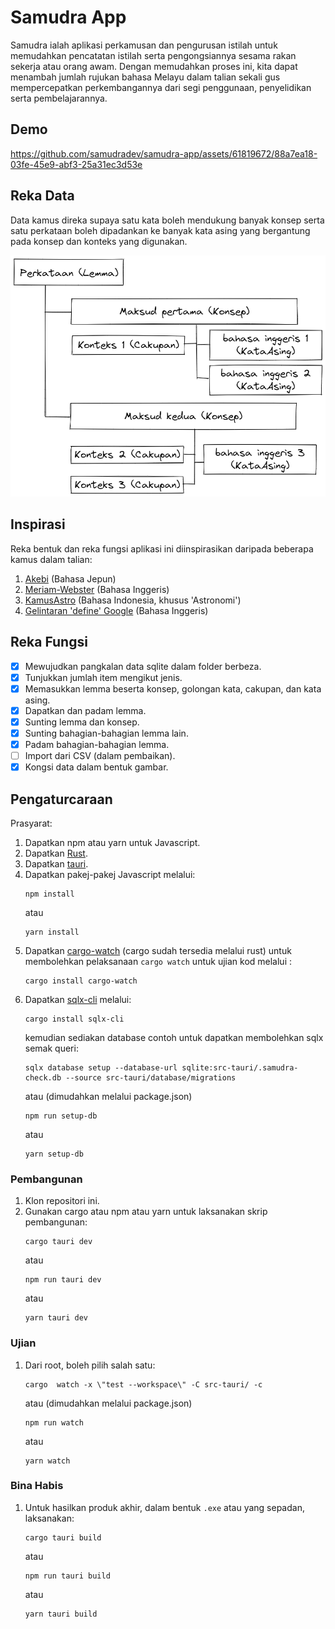 # Samudra App

Samudra ialah aplikasi perkamusan dan pengurusan istilah untuk memudahkan pencatatan istilah serta pengongsiannya sesama rakan sekerja atau orang awam.
Dengan memudahkan proses ini, kita dapat menambah jumlah rujukan bahasa Melayu dalam talian sekali gus mempercepatkan perkembangannya dari segi penggunaan, penyelidikan serta pembelajarannya.

## Demo

https://github.com/samudradev/samudra-app/assets/61819672/88a7ea18-03fe-45e9-abf3-25a31ec3d53e

## Reka Data

Data kamus direka supaya satu kata boleh mendukung banyak konsep serta satu perkataan boleh dipadankan ke banyak kata asing yang bergantung pada konsep dan konteks yang digunakan.

![](./docs/model-samudra.png)

## Inspirasi

Reka bentuk dan reka fungsi aplikasi ini diinspirasikan daripada beberapa kamus dalam talian:

1. [Akebi](https://play.google.com/store/apps/details?id=com.craxic.akebifree&hl=en&gl=US) (Bahasa Jepun)
2. [Meriam-Webster](https://www.merriam-webster.com/) (Bahasa Inggeris)
3. [KamusAstro](http://kamusastro.com/) (Bahasa Indonesia, khusus 'Astronomi')
4. [Gelintaran 'define' Google](https://www.google.com/search?q=define+something) (Bahasa Inggeris)


## Reka Fungsi
- [x] Mewujudkan pangkalan data sqlite dalam folder berbeza.
- [x] Tunjukkan jumlah item mengikut jenis.
- [x] Memasukkan lemma beserta konsep, golongan kata, cakupan, dan kata asing.
- [x] Dapatkan dan padam lemma.
- [x] Sunting lemma dan konsep.
- [x] Sunting bahagian-bahagian lemma lain.
- [x] Padam bahagian-bahagian lemma.
- [ ] Import dari CSV (dalam pembaikan).
- [x] Kongsi data dalam bentuk gambar.

## Pengaturcaraan
Prasyarat:
1. Dapatkan npm atau yarn untuk Javascript.
2. Dapatkan [Rust](https://www.rust-lang.org/).
3. Dapatkan [tauri](https://tauri.app/).
4. Dapatkan pakej-pakej Javascript melalui:
    ```
    npm install
    ```
    atau
    ```
    yarn install
    ```
5. Dapatkan [cargo-watch](https://crates.io/crates/cargo-watch) (cargo sudah tersedia melalui rust) untuk membolehkan pelaksanaan `cargo watch` untuk ujian kod melalui :
    ```
    cargo install cargo-watch
    ```
6. Dapatkan [sqlx-cli](https://github.com/launchbadge/sqlx/tree/main/sqlx-cli) melalui:
    ```
    cargo install sqlx-cli
    ```
    kemudian sediakan database contoh untuk dapatkan membolehkan sqlx semak queri:
    ```
    sqlx database setup --database-url sqlite:src-tauri/.samudra-check.db --source src-tauri/database/migrations
    ```
    atau (dimudahkan melalui package.json)
    ```
    npm run setup-db
    ```
    atau
    ```
    yarn setup-db
    ```

### Pembangunan
1. Klon repositori ini.
2. Gunakan cargo atau npm atau yarn untuk laksanakan skrip pembangunan:
    ```
    cargo tauri dev
    ```
    atau
    ```
    npm run tauri dev
    ```
    atau
    ```
    yarn tauri dev
    ```

### Ujian
1. Dari root, boleh pilih salah satu:
    ```
    cargo  watch -x \"test --workspace\" -C src-tauri/ -c
    ```
    atau (dimudahkan melalui package.json)
    ```
    npm run watch
    ```
    atau
    ```
    yarn watch
    ```

### Bina Habis
1. Untuk hasilkan produk akhir, dalam bentuk `.exe` atau yang sepadan, laksanakan:
    ```
    cargo tauri build
    ```
    atau
    ```
    npm run tauri build
    ```
    atau
    ```
    yarn tauri build
    ```
